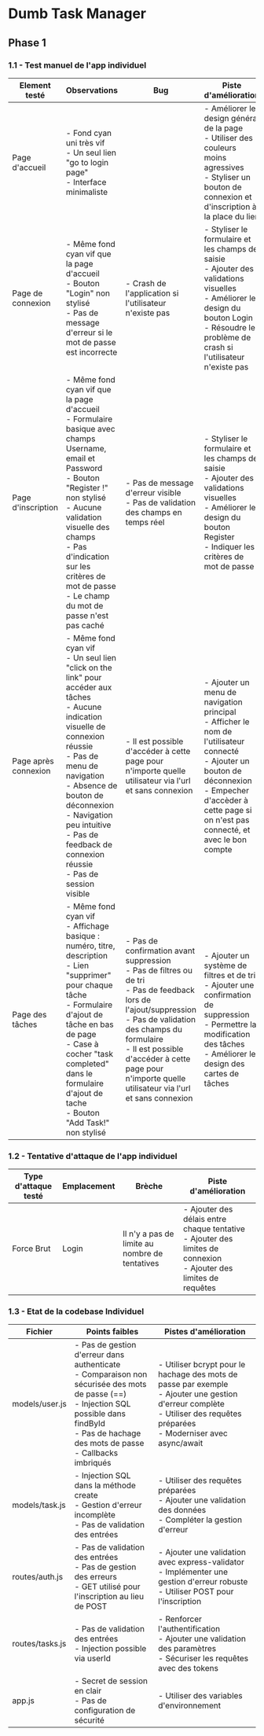 # Dumb Task Manager

## Phase 1

### 1.1 - Test manuel de l'app individuel

| Element testé        | Observations                                                                                                                                                                                                                                                                                                      | Bug                                                                                                                                                                                                                                                                                | Piste d'amélioration                                                                                                                                                                                                |
| -------------------- | ----------------------------------------------------------------------------------------------------------------------------------------------------------------------------------------------------------------------------------------------------------------------------------------------------------------- | ---------------------------------------------------------------------------------------------------------------------------------------------------------------------------------------------------------------------------------------------------------------------------------- | ------------------------------------------------------------------------------------------------------------------------------------------------------------------------------------------------------------------- |
| Page d'accueil       | - Fond cyan uni très vif<br>- Un seul lien "go to login page"<br>- Interface minimaliste                                                                                                                                                                                                                          |                                                                                                                                                                                                                                                                                    | - Améliorer le design général de la page<br>- Utiliser des couleurs moins agressives<br>- Styliser un bouton de connexion et d'inscription à la place du lien                                                       |
| Page de connexion    | - Même fond cyan vif que la page d'accueil<br>- Bouton "Login" non stylisé<br>- Pas de message d'erreur si le mot de passe est incorrecte                                                                                                                                                                         | - Crash de l'application si l'utilisateur n'existe pas                                                                                                                                                                                                                             | - Styliser le formulaire et les champs de saisie<br>- Ajouter des validations visuelles<br>- Améliorer le design du bouton Login<br>- Résoudre le problème de crash si l'utilisateur n'existe pas                   |
| Page d'inscription   | - Même fond cyan vif que la page d'accueil<br>- Formulaire basique avec champs Username, email et Password<br>- Bouton "Register !" non stylisé<br>- Aucune validation visuelle des champs<br>- Pas d'indication sur les critères de mot de passe<br>- Le champ du mot de passe n'est pas caché                   | - Pas de message d'erreur visible<br>- Pas de validation des champs en temps réel                                                                                                                                                                                                  | - Styliser le formulaire et les champs de saisie<br>- Ajouter des validations visuelles<br>- Améliorer le design du bouton Register <br>- Indiquer les critères de mot de passe                                     |
| Page après connexion | - Même fond cyan vif<br>- Un seul lien "click on the link" pour accéder aux tâches<br>- Aucune indication visuelle de connexion réussie<br>- Pas de menu de navigation<br>- Absence de bouton de déconnexion <br>- Navigation peu intuitive<br>- Pas de feedback de connexion réussie<br>- Pas de session visible | - Il est possible d'accéder à cette page pour n'importe quelle utilisateur via l'url et sans connexion                                                                                                                                                                             | - Ajouter un menu de navigation principal<br>- Afficher le nom de l'utilisateur connecté<br>- Ajouter un bouton de déconnexion<br>- Empecher d'accèder à cette page si on n'est pas connecté, et avec le bon compte |
| Page des tâches      | - Même fond cyan vif<br>- Affichage basique : numéro, titre, description<br>- Lien "supprimer" pour chaque tâche<br>- Formulaire d'ajout de tâche en bas de page<br>- Case à cocher "task completed" dans le formulaire d'ajout de tache<br>- Bouton "Add Task!" non stylisé                                      | - Pas de confirmation avant suppression<br>- Pas de filtres ou de tri<br>- Pas de feedback lors de l'ajout/suppression<br>- Pas de validation des champs du formulaire<br />- Il est possible d'accéder à cette page pour n'importe quelle utilisateur via l'url et sans connexion | - Ajouter un système de filtres et de tri<br>- Ajouter une confirmation de suppression<br>- Permettre la modification des tâches<br>- Améliorer le design des cartes de tâches                                      |

### 1.2 - Tentative d'attaque de l'app individuel

| Type d'attaque testé | Emplacement | Brèche                                         | Piste d'amélioration                                                                                                   |
| -------------------- | ----------- | ---------------------------------------------- | ---------------------------------------------------------------------------------------------------------------------- |
| Force Brut           | Login       | Il n'y a pas de limite au nombre de tentatives | - Ajouter des délais entre chaque tentative<br>- Ajouter des limites de connexion<br>- Ajouter des limites de requêtes |

### 1.3 - Etat de la codebase Individuel

| Fichier         | Points faibles                                                                                                                                                                                             | Pistes d'amélioration                                                                                                                                                            |
| --------------- | ---------------------------------------------------------------------------------------------------------------------------------------------------------------------------------------------------------- | -------------------------------------------------------------------------------------------------------------------------------------------------------------------------------- |
| models/user.js  | - Pas de gestion d'erreur dans authenticate<br>- Comparaison non sécurisée des mots de passe (==)<br>- Injection SQL possible dans findById<br>- Pas de hachage des mots de passe<br>- Callbacks imbriqués | - Utiliser bcrypt pour le hachage des mots de passe par exemple<br>- Ajouter une gestion d'erreur complète<br>- Utiliser des requêtes préparées<br>- Moderniser avec async/await |
| models/task.js  | - Injection SQL dans la méthode create<br>- Gestion d'erreur incomplète<br>- Pas de validation des entrées                                                                                                 | - Utiliser des requêtes préparées<br>- Ajouter une validation des données<br>- Compléter la gestion d'erreur                                                                     |
| routes/auth.js  | - Pas de validation des entrées<br>- Pas de gestion des erreurs<br>- GET utilisé pour l'inscription au lieu de POST                                                                                        | - Ajouter une validation avec express-validator<br>- Implémenter une gestion d'erreur robuste<br>- Utiliser POST pour l'inscription                                              |
| routes/tasks.js | - Pas de validation des entrées<br>- Injection possible via userId                                                                                                                                         | - Renforcer l'authentification<br>- Ajouter une validation des paramètres<br>- Sécuriser les requêtes avec des tokens                                                            |
| app.js          | - Secret de session en clair<br>- Pas de configuration de sécurité                                                                                                                                         | - Utiliser des variables d'environnement                                                                                                                                         |
